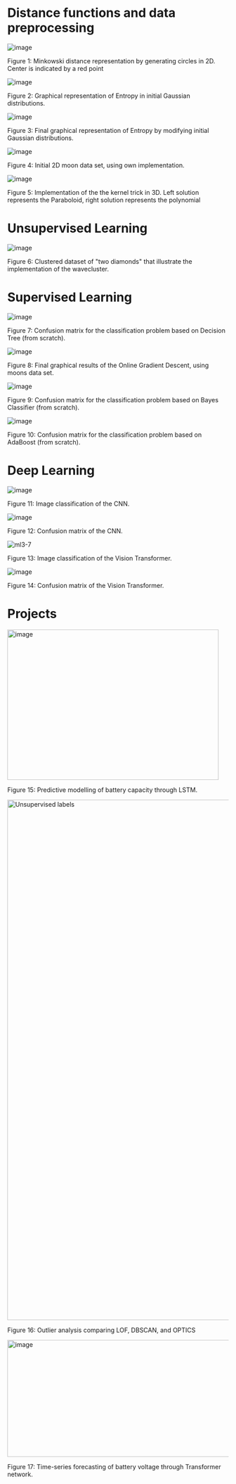 # Distance functions and data preprocessing

![image](https://github.com/Rgzsat/DS-projects/assets/87973999/6ea7a4c2-0ad1-4f64-a4d5-3220d1860bb2)

Figure 1: Minkowski distance representation by generating circles in 2D. Center is indicated by a red point

  ![image](https://github.com/Rgzsat/DS-projects/assets/87973999/bada118a-cf6c-4668-a7f1-efce570880a8)
  
 Figure 2: Graphical representation of Entropy in initial Gaussian distributions.

 ![image](https://github.com/Rgzsat/DS-projects/assets/87973999/394e8e4c-b382-41a0-8ba0-f7caadcdb773)
 
Figure 3: Final graphical representation of Entropy by modifying initial Gaussian distributions.

![image](https://github.com/Rgzsat/DS-projects/assets/87973999/9b75bc0f-2a3c-49cc-96fe-5c97ba7c8bf9)

Figure 4: Initial 2D moon data set, using own implementation.

![image](https://github.com/Rgzsat/DS-projects/assets/87973999/838999ff-3f64-4f7f-bb26-9200b2776865)

Figure 5: Implementation of the the kernel trick in 3D. Left solution represents the Paraboloid, right solution represents the polynomial

# Unsupervised Learning

![image](https://github.com/Rgzsat/DS-projects/assets/87973999/352722b2-bcc9-4857-8caa-5a3b299e7636)

Figure 6: Clustered dataset of "two diamonds" that illustrate the implementation of the wavecluster.

# Supervised Learning

![image](https://github.com/Rgzsat/DS-projects/assets/87973999/500960aa-86a1-4d6a-a267-a0402b0f0bcb)

Figure 7: Confusion matrix for the classification problem based on Decision Tree (from scratch).

![image](https://github.com/Rgzsat/DS-projects/assets/87973999/b888cd94-33ac-4c12-bf81-093bb1335582)

Figure 8: Final graphical results of the Online Gradient Descent, using moons data set.

![image](https://github.com/Rgzsat/DS-projects/assets/87973999/74283ae6-1285-4343-97de-732c4a14c561)

Figure 9: Confusion matrix for the classification problem based on Bayes Classifier (from scratch).

![image](https://github.com/Rgzsat/DS-projects/assets/87973999/8fdd0980-a53e-41f3-85f2-a8e30d1b5c19)

Figure 10: Confusion matrix for the classification problem based on AdaBoost (from scratch).

# Deep Learning

![image](https://github.com/Rgzsat/DS-projects/assets/87973999/017d20cd-6f19-47b0-8e9a-04da33e97a08)

Figure 11: Image classification of the CNN.

![image](https://github.com/Rgzsat/DS-projects/assets/87973999/00da8923-6ee7-4484-a686-14fbb0fd8559)

Figure 12: Confusion matrix of the CNN.

![ml3-7](https://github.com/Rgzsat/DS-projects/assets/87973999/16e5a53b-c4f3-4e4d-8617-0998eb3c9435)

Figure 13: Image classification of the Vision Transformer.

![image](https://github.com/Rgzsat/DS-projects/assets/87973999/5b8962b2-a922-4f72-997e-3c23352af94a)

Figure 14: Confusion matrix of the Vision Transformer.

# Projects 

<img width="481" height="342" alt="image" src="https://github.com/user-attachments/assets/f10c84ce-d460-4aac-b3a1-ea4973f2fa30" />

Figure 15: Predictive modelling of battery capacity through LSTM.

<img width="724" height="1184" alt="Unsupervised labels" src="https://github.com/user-attachments/assets/5afcbac8-c0d0-47b0-b61b-2a00e4ddd445" />

Figure 16: Outlier analysis comparing LOF, DBSCAN, and OPTICS




<img width="788" height="266" alt="image" src="https://github.com/user-attachments/assets/dda9afe5-5639-4d38-a11f-72524ef40905" />

Figure 17: Time-series forecasting of battery voltage through Transformer network.
